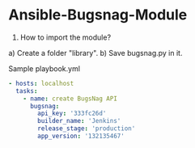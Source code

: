 # Ansible-Bugsnag-Module

1. How to import the module?

a) Create a folder "library".
b) Save bugsnag.py in it.


Sample playbook.yml

```yaml
- hosts: localhost
  tasks:
    - name: create BugsNag API
      bugsnag:
        api_key: '333fc26d'
        builder_name: 'Jenkins'
        release_stage: 'production'
        app_version: '132135467'


